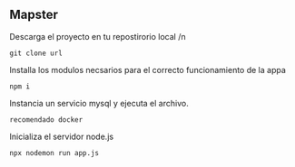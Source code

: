 ## Mapster
  Descarga el proyecto en tu repostirorio local /n
  
    git clone url
    
  Installa los modulos necsarios para el correcto funcionamiento de la appa
  
    npm i
    
  Instancia un servicio mysql y ejecuta el archivo.
  
    recomendado docker
    
  Inicializa el servidor node.js
  
    npx nodemon run app.js
